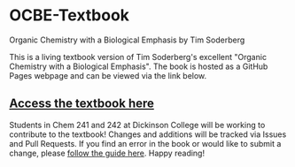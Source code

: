 # OCBE-Textbook
Organic Chemistry with a Biological Emphasis by Tim Soderberg

This is a living textbook version of Tim Soderberg's excellent "Organic Chemistry with a Biological Emphasis". The book is hosted as a GitHub Pages webpage and can be viewed via the link below.

## [Access the textbook here](https://c-bun.github.io/OCBE-Textbook/Introduction.html)

Students in Chem 241 and 242 at Dickinson College will be working to contribute to the textbook! Changes and additions will be tracked via Issues and Pull Requests. If you find an error in the book or would like to submit a change, please [follow the guide here](https://c-bun.github.io/OCBE-Textbook/Introduction.html). Happy reading!

